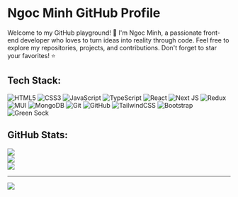 <h1>Ngoc Minh GitHub Profile</h1>
<p>Welcome to my GitHub playground! 👋 I'm Ngoc Minh, a passionate front-end developer who loves to turn ideas into reality through code. Feel free to explore my repositories, projects, and contributions. Don't forget to star your favorites! ⭐️</p>





## Tech Stack:
 ![HTML5](https://img.shields.io/badge/html5-%23E34F26.svg?style=for-the-badge&logo=html5&logoColor=white) ![CSS3](https://img.shields.io/badge/css3-%231572B6.svg?style=for-the-badge&logo=css3&logoColor=white) ![JavaScript](https://img.shields.io/badge/javascript-%23323330.svg?style=for-the-badge&logo=javascript&logoColor=%23F7DF1E) ![TypeScript](https://img.shields.io/badge/typescript-%23007ACC.svg?style=for-the-badge&logo=typescript&logoColor=white) ![React](https://img.shields.io/badge/react-%2320232a.svg?style=for-the-badge&logo=react&logoColor=%2361DAFB) ![Next JS](https://img.shields.io/badge/Next-black?style=for-the-badge&logo=next.js&logoColor=white)  ![Redux](https://img.shields.io/badge/redux-%23593d88.svg?style=for-the-badge&logo=redux&logoColor=white) ![MUI](https://img.shields.io/badge/MUI-%230081CB.svg?style=for-the-badge&logo=mui&logoColor=white)   ![MongoDB](https://img.shields.io/badge/MongoDB-%234ea94b.svg?style=for-the-badge&logo=mongodb&logoColor=white) ![Git](https://img.shields.io/badge/git-%23F05033.svg?style=for-the-badge&logo=git&logoColor=white) ![GitHub](https://img.shields.io/badge/github-%23121011.svg?style=for-the-badge&logo=github&logoColor=white)  ![TailwindCSS](https://img.shields.io/badge/tailwindcss-%2338B2AC.svg?style=for-the-badge&logo=tailwind-css&logoColor=white) ![Bootstrap](https://img.shields.io/badge/bootstrap-%238511FA.svg?style=for-the-badge&logo=bootstrap&logoColor=white) ![Green Sock](https://img.shields.io/badge/green%20sock-88CE02?style=for-the-badge&logo=greensock&logoColor=white)

<!-- ## Socials:
[![Facebook](https://img.shields.io/badge/Facebook-%231877F2.svg?logo=Facebook&logoColor=white)](https://facebook.com/https://www.facebook.com/minh.pham.266142) [![LinkedIn](https://img.shields.io/badge/LinkedIn-%230077B5.svg?logo=linkedin&logoColor=white)](https://linkedin.com/in/https://www.linkedin.com/in/ng%E1%BB%8Dc-minh-ph%E1%BA%A1m-854312374/) [![email](https://img.shields.io/badge/Email-D14836?logo=gmail&logoColor=white)](mailto:phamngocminh10122001@gmail.com) -->

## GitHub Stats:
![](https://github-readme-stats.vercel.app/api?username=NgocMinh10122001&theme=dark&hide_border=false&include_all_commits=false&count_private=false)<br/>
![](https://nirzak-streak-stats.vercel.app/?user=NgocMinh10122001&theme=dark&hide_border=false)<br/>
![](https://github-readme-stats.vercel.app/api/top-langs/?username=NgocMinh10122001&theme=dark&hide_border=false&include_all_commits=false&count_private=false&layout=compact)

---
[![](https://visitcount.itsvg.in/api?id=NgocMinh10122001&icon=0&color=0)](https://visitcount.itsvg.in)

<!-- Proudly created with GPRM ( https://gprm.itsvg.in ) -->
